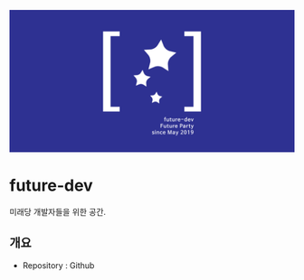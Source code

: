 ![미래당 개발자 모임](./img/futuredev.png)

# future-dev

미래당 개발자들을 위한 공간.



## 개요

- Repository : Github



